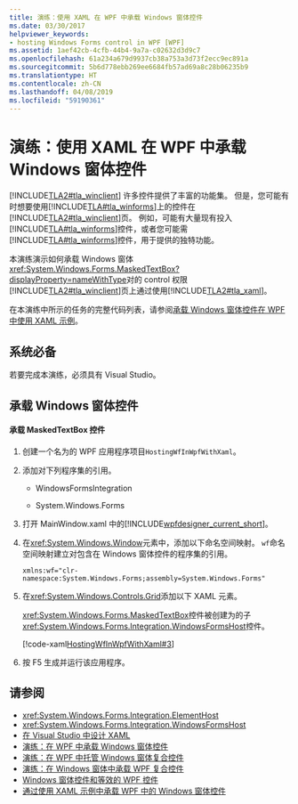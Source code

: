 ```yaml
---
title: 演练：使用 XAML 在 WPF 中承载 Windows 窗体控件
ms.date: 03/30/2017
helpviewer_keywords:
- hosting Windows Forms control in WPF [WPF]
ms.assetid: 1aef42cb-4cfb-44b4-9a7a-c02632d3d9c7
ms.openlocfilehash: 61a234a679d9937cb38a753a3d73f2ecc9ec891a
ms.sourcegitcommit: 5b6d778ebb269ee6684fb57ad69a8c28b06235b9
ms.translationtype: HT
ms.contentlocale: zh-CN
ms.lasthandoff: 04/08/2019
ms.locfileid: "59190361"
---
```

# <a name="walkthrough-hosting-a-windows-forms-control-in-wpf-by-using-xaml"></a>演练：使用 XAML 在 WPF 中承载 Windows 窗体控件
[!INCLUDE[TLA2#tla_winclient](../../../../includes/tla2sharptla-winclient-md.md)] 许多控件提供了丰富的功能集。 但是，您可能有时想要使用[!INCLUDE[TLA#tla_winforms](../../../../includes/tlasharptla-winforms-md.md)]上的控件在[!INCLUDE[TLA2#tla_winclient](../../../../includes/tla2sharptla-winclient-md.md)]页。 例如，可能有大量现有投入[!INCLUDE[TLA#tla_winforms](../../../../includes/tlasharptla-winforms-md.md)]控件，或者您可能需[!INCLUDE[TLA#tla_winforms](../../../../includes/tlasharptla-winforms-md.md)]控件，用于提供的独特功能。  
  
 本演练演示如何承载 Windows 窗体<xref:System.Windows.Forms.MaskedTextBox?displayProperty=nameWithType>对的 control 权限[!INCLUDE[TLA2#tla_winclient](../../../../includes/tla2sharptla-winclient-md.md)]页上通过使用[!INCLUDE[TLA2#tla_xaml](../../../../includes/tla2sharptla-xaml-md.md)]。  
  
 在本演练中所示的任务的完整代码列表，请参阅[承载 Windows 窗体控件在 WPF 中使用 XAML 示例](https://github.com/Microsoft/WPF-Samples/tree/master/Migration%20and%20Interoperability/HostingWfInWpfWithXaml)。
  
## <a name="prerequisites"></a>系统必备  

若要完成本演练，必须具有 Visual Studio。  
  
## <a name="hosting-the-windows-forms-control"></a>承载 Windows 窗体控件  
  
#### <a name="to-host-the-maskedtextbox-control"></a>承载 MaskedTextBox 控件  
  
1.  创建一个名为的 WPF 应用程序项目`HostingWfInWpfWithXaml`。  
  
2.  添加对下列程序集的引用。  
  
    -   WindowsFormsIntegration  
  
    -   System.Windows.Forms  
  
3.  打开 MainWindow.xaml 中的[!INCLUDE[wpfdesigner_current_short](../../../../includes/wpfdesigner-current-short-md.md)]。  
  
4.  在<xref:System.Windows.Window>元素中，添加以下命名空间映射。 `wf`命名空间映射建立对包含在 Windows 窗体控件的程序集的引用。  
  
    ```xaml  
    xmlns:wf="clr-namespace:System.Windows.Forms;assembly=System.Windows.Forms"  
    ```  
  
5.  在<xref:System.Windows.Controls.Grid>添加以下 XAML 元素。  
  
     <xref:System.Windows.Forms.MaskedTextBox>控件被创建为的子<xref:System.Windows.Forms.Integration.WindowsFormsHost>控件。  
  
     [!code-xaml[HostingWfInWpfWithXaml#3](~/samples/snippets/csharp/VS_Snippets_Wpf/HostingWfInWpfWithXaml/CSharp/HostingWfInWpf/Window1.xaml#3)]  
  
6.  按 F5 生成并运行该应用程序。  
  
## <a name="see-also"></a>请参阅

- <xref:System.Windows.Forms.Integration.ElementHost>
- <xref:System.Windows.Forms.Integration.WindowsFormsHost>
- [在 Visual Studio 中设计 XAML](/visualstudio/designers/designing-xaml-in-visual-studio)
- [演练：在 WPF 中承载 Windows 窗体控件](walkthrough-hosting-a-windows-forms-control-in-wpf.md)
- [演练：在 WPF 中托管 Windows 窗体复合控件](walkthrough-hosting-a-windows-forms-composite-control-in-wpf.md)
- [演练：在 Windows 窗体中承载 WPF 复合控件](walkthrough-hosting-a-wpf-composite-control-in-windows-forms.md)
- [Windows 窗体控件和等效的 WPF 控件](windows-forms-controls-and-equivalent-wpf-controls.md)
- [通过使用 XAML 示例中承载 WPF 中的 Windows 窗体控件](https://go.microsoft.com/fwlink/?LinkID=160000)

